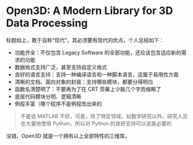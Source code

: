 # Open3D: A Modern Library for 3D Data Processing

标题如上，敢于自称“现代”，其必须要有现代的优点，个人总结如下：

- 功能齐全：不仅包含 Legacy Software 的全部功能，还应该包含适应新的需求的功能
- 数据格式支持广泛，甚至支持自定义格式
- 良好的语言支持：支持一种编译语言和一种脚本语言，这属于易用性方面
- 清晰的文档、面向对象的封装：支持哪些模块，都要分得明白
- 函数名清楚明了：不要再为了在 CRT 荧幕上少敲几个字而缩略了
- 底层代码模块分明、逻辑清晰
- 例程丰富（哪个程序不是例程改出来的

> 不是说 MATLAB 不好，可是，除了特定领域，如数学研究以外，研究人员在大量地使用 Python，所以对 Python 的良好支持可以说是必要的

没错，Open3D 就是一个拥有以上全部特性的三维库。
